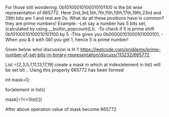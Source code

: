  For those still wondering: 0b10100010100010101100 is the bit wise representation of 665772.
Here 2nd,3rd,5th,7th,11th,13th,17th,19th,23rd and 29th bits are 1 and rest are 0s.
What do all these positions have in common? they are prime numbers!
Example:
-Let say a number has 5 bits set, (calculated by using __builtin_popcount(L)).
-To check if 5 is prime shift 0b10100010100010101100 by 5
-This gives you 0b00000101000101000101,
-When you & it with 0b1 you get 1, hence 5 is prime number!

Given below whol discussion is lit !!
https://leetcode.com/problems/prime-number-of-set-bits-in-binary-representation/discuss/113232/665772


List =[2,3,5,7,11,13,17,19]
create a mask in which at index(element in list) will be set bit .. Using this property 665772 has been formed

int mask=0;

for(element in list){

mask|=1<<(list[i])

After above operation value of mask become 665772
<!--  -->
